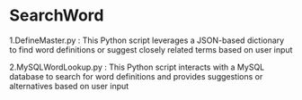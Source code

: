 # SearchWord
1.DefineMaster.py : This Python script leverages a JSON-based dictionary to find word definitions or suggest closely related terms based on user input

2.MySQLWordLookup.py : This Python script interacts with a MySQL database to search for word definitions and provides suggestions or alternatives based on user input
